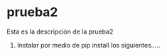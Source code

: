 # prueba2
Esta es la descripción de la prueba2

1. Instalar por medio de pip install los siguientes.....